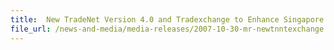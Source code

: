```yaml
---
title: 	New TradeNet Version 4.0 and Tradexchange to Enhance Singapore's Competitiveness
file_url: /news-and-media/media-releases/2007-10-30-mr-newtnntexchange.pdf
---
```

